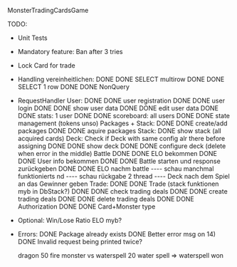 MonsterTradingCardsGame

TODO:
- Unit Tests
- Mandatory feature: Ban after 3 tries
- Lock Card for trade
- Handling vereinheitlichen:
    DONE DONE SELECT multirow 
    DONE DONE SELECT 1 row
    DONE DONE NonQuery  
- RequestHandler
    User:
        DONE DONE user registration
        DONE DONE user login
        DONE DONE show user data
        DONE DONE edit user data
        DONE DONE stats: 1 user
        DONE DONE scoreboard: all users
        DONE DONE state management (tokens unso)
    Packages + Stack:
        DONE DONE create/add packages
        DONE DONE aquire packages
    Stack:
        DONE show stack (all acquired cards)
    Deck:
        Check if Deck with same config alr there before assigning
        DONE DONE show deck
        DONE DONE configure deck (delete when error in the middle)
    Battle
        DONE DONE ELO bekommen
        DONE DONE User info bekommen
        DONE DONE Battle starten und response zurückgeben
        DONE DONE ELO nachm battle
        ---- schau manchmal funktionierts nd
        ---- schau rückgabe 2 thread
        ---- Deck nach dem Spiel an das Gewinner geben
    Trade:
        DONE DONE Trade (stack funktionen myb in DbStack?)
        DONE DONE check trading deals
        DONE DONE create trading deals
        DONE DONE delete trading deals
    DONE DONE Authorization
    DONE DONE Card+Monster type
- Optional:
    Win/Lose Ratio
    ELO myb?


- Errors:
    DONE Package already exists
    DONE Better error msg on 14)
    DONE Invalid request being printed twice?

    dragon 50 fire monster vs waterspell 20 water spell => waterspell won
